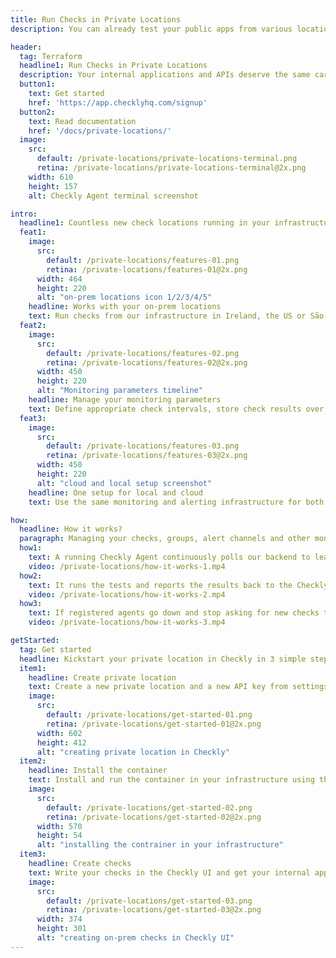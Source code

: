 ```yaml
---
title: Run Checks in Private Locations
description: You can already test your public apps from various locations using Checkly, but what if you want to monitor and test on-prem? Now Checkly has this ability, too.

header: 
  tag: Terraform
  headline1: Run Checks in Private Locations
  description: Your internal applications and APIs deserve the same care as the public ones. With our Checkly Agent, you can test your private APIs and applications using Checkly, too.
  button1: 
    text: Get started
    href: 'https://app.checklyhq.com/signup'
  button2: 
    text: Read documentation
    href: '/docs/private-locations/'
  image: 
    src: 
      default: /private-locations/private-locations-terminal.png
      retina: /private-locations/private-locations-terminal@2x.png
    width: 610
    height: 157
    alt: Checkly Agent terminal screenshot

intro:
  headline1: Countless new check locations running in your infrastructure
  feat1:
    image:
      src: 
        default: /private-locations/features-01.png
        retina: /private-locations/features-01@2x.png
      width: 464
      height: 220
      alt: "on-prem locations icon 1/2/3/4/5"
    headline: Works with your on-prem locations
    text: Run checks from our infrastructure in Ireland, the US or São Paulo, or your own one like your private data center.
  feat2:
    image:
      src: 
        default: /private-locations/features-02.png
        retina: /private-locations/features-02@2x.png
      width: 450
      height: 220
      alt: "Monitoring parameters timeline"
    headline: Manage your monitoring parameters
    text: Define appropriate check intervals, store check results over time, and get alerts when things go wrong.
  feat3:
    image:
      src: 
        default: /private-locations/features-03.png
        retina: /private-locations/features-03@2x.png
      width: 450
      height: 220
      alt: "cloud and local setup screenshot"
    headline: One setup for local and cloud
    text: Use the same monitoring and alerting infrastructure for both public and internal applications and APIs.

how:
  headline: How it works?
  paragraph: Managing your checks, groups, alert channels and other monitoring resources should never be the bottleneck for shipping more code or increasing visibility into the state of your systems.
  how1:
    text: A running Checkly Agent continuously polls our backend to learn about pending checks.
    video: /private-locations/how-it-works-1.mp4
  how2:
    text: It runs the tests and reports the results back to the Checkly infrastructure.
    video: /private-locations/how-it-works-2.mp4
  how3:
    text: If registered agents go down and stop asking for new checks to run, we’ll notify you immediately.
    video: /private-locations/how-it-works-3.mp4

getStarted:
  tag: Get started
  headline: Kickstart your private location in Checkly in 3 simple steps
  item1:
    headline: Create private location
    text: Create a new private location and a new API key from settings.
    image:
      src: 
        default: /private-locations/get-started-01.png
        retina: /private-locations/get-started-01@2x.png
      width: 602
      height: 412
      alt: "creating private location in Checkly"
  item2:
    headline: Install the container
    text: Install and run the container in your infrastructure using this API key to retrieve, run and store checks and their results.
    image:
      src: 
        default: /private-locations/get-started-02.png
        retina: /private-locations/get-started-02@2x.png
      width: 570
      height: 54
      alt: "installing the contrainer in your infrastructure"
  item3:
    headline: Create checks
    text: Write your checks in the Checkly UI and get your internal application testing rollin’.
    image:
      src: 
        default: /private-locations/get-started-03.png
        retina: /private-locations/get-started-03@2x.png
      width: 374
      height: 301
      alt: "creating on-prem checks in Checkly UI"
---
```

